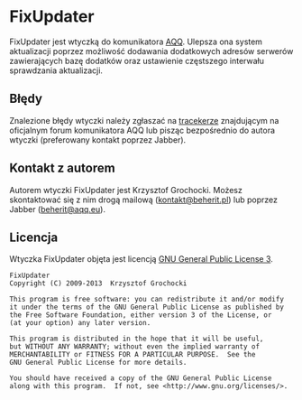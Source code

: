 FixUpdater
======
FixUpdater jest wtyczką do komunikatora [AQQ](http://www.aqq.eu/pl.php). Ulepsza ona system aktualizacji poprzez możliwość dodawania dodatkowych adresów serwerów zawierających bazę dodatków oraz ustawienie częstszego interwału sprawdzania aktualizacji.

Błędy
-------
Znalezione błędy wtyczki należy zgłaszać na [tracekerze](http://forum.aqq.eu/tracker/project-65-fixupdater/) znajdującym na oficjalnym forum komunikatora AQQ lub pisząc bezpośrednio do autora wtyczki (preferowany kontakt poprzez Jabber).

Kontakt z autorem
-------
Autorem wtyczki FixUpdater jest Krzysztof Grochocki. Możesz skontaktować się z nim drogą mailową (kontakt@beherit.pl) lub poprzez Jabber (beherit@aqq.eu).

Licencja
-------
Wtyczka FixUpdater objęta jest licencją [GNU General Public License 3](http://www.gnu.org/copyleft/gpl.html).

    FixUpdater
    Copyright (C) 2009-2013  Krzysztof Grochocki

    This program is free software: you can redistribute it and/or modify
    it under the terms of the GNU General Public License as published by
    the Free Software Foundation, either version 3 of the License, or
    (at your option) any later version.

    This program is distributed in the hope that it will be useful,
    but WITHOUT ANY WARRANTY; without even the implied warranty of
    MERCHANTABILITY or FITNESS FOR A PARTICULAR PURPOSE.  See the
    GNU General Public License for more details.

    You should have received a copy of the GNU General Public License
    along with this program.  If not, see <http://www.gnu.org/licenses/>.